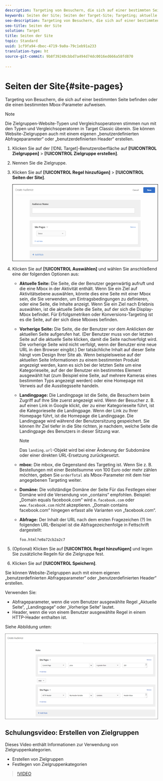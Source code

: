 ```yaml
---
description: Targeting von Besuchern, die sich auf einer bestimmten Seite befinden oder die einen bestimmten Mbox-Parameter aufweisen.
keywords: Seiten der Site; Seiten der Target-Site; Targeting; aktuelle Seite; Targeting der aktuellen Seite; vorherige Seite; Targeting der vorherigen Seite; Zielseite; Targeting-Zielseite; mbox; Ziel-mbox
seo-description: Targeting von Besuchern, die sich auf einer bestimmten Seite befinden oder die einen bestimmten Mbox-Parameter aufweisen.
seo-title: Seiten der Site
solution: Target
title: Seiten der Site
topic: Standard
uuid: 1cf9fa94-dbec-4719-9a0a-79c1eb91a233
translation-type: ht
source-git-commit: 9b8f39240cbbd7a494d74dc0016ed666a58fd870

---
```



# Seiten der Site{#site-pages}

Targeting von Besuchern, die sich auf einer bestimmten Seite befinden oder die einen bestimmten Mbox-Parameter aufweisen.

>[!NOTE]
>
>Die Zielgruppen-Website-Typen und Vergleichsoperatoren stimmen nun mit den Typen und Vergleichsoperatoren in Target Classic überein. Sie können Website-Zielgruppen auch mit einem eigenen „benutzerdefinierten Abfrageparameter“ oder „benutzerdefinierten Header“ erstellen.

1. Klicken Sie auf der [!DNL Target]-Benutzeroberfläche auf **[!UICONTROL Zielgruppen]** &gt; **[!UICONTROL Zielgruppe erstellen]**.
1. Nennen Sie die Zielgruppe.
1. Klicken Sie auf **[!UICONTROL Regel hinzufügen]** &gt; **[!UICONTROL Seiten der Site]**.

   ![](assets/target_site_pages.png)

1. Klicken Sie auf **[!UICONTROL Auswählen]** und wählen Sie anschließend eine der folgenden Optionen aus:

   * **Aktuelle Seite:** Die Seite, die der Benutzer gegenwärtig aufruft und die eine Mbox in der Aktivität enthält. Wenn Sie ein Ziel auf Aktivitätsebene auswählen, könnte dies eine Seite mit einer Mbox sein, die Sie verwenden, um Eintragsbedingungen zu definieren, oder eine Seite, die Inhalte anzeigt. Wenn Sie ein Ziel nach Erlebnis auswählen, ist die aktuelle Seite die Seite, auf der sich die Display-Mbox befindet. Für Erfolgsmetriken oder Konversions-Targeting ist es die Seite, auf der sich diese Mboxes befinden.
   * **Vorherige Seite:** Die Seite, die der Benutzer vor dem Anklicken der aktuellen Seite aufgerufen hat. (Der Benutzer muss von der letzten Seite auf die aktuelle Seite klicken, damit die Seite nachverfolgt wird. Die vorherige Seite wird nicht verfolgt, wenn der Benutzer eine neue URL in den Browser eingibt.) Der tatsächliche Inhalt auf dieser Seite hängt vom Design Ihrer Site ab. Wenn beispielsweise auf der aktuellen Seite Informationen zu einem bestimmten Produkt angezeigt werden, kann es sich bei der letzten Seite um eine Kategorieseite, auf der der Benutzer ein bestimmtes Element ausgewählt hat (zum Beispiel eine Seite, auf mehrere Kameras eines bestimmten Typs angezeigt werden) oder eine Homepage mit Verweis auf die Ausstiegsseite handeln.
   * **Landingpage:** Die Landingpage ist die Seite, die Besuchern beim Zugriff auf Ihre Site zuerst angezeigt wird. Wenn der Besucher z. B. auf einen Link in Google klickt, der zu einer Kategorieseite führt, ist die Kategorieseite die Landingpage. Wenn der Link zu Ihrer Homepage führt, ist die Homepage die Landingpage. Die Landingpage wird während der Benutzersitzung gespeichert. Sie können Ihr Ziel tiefer in die Site richten, je nachdem, welche Seite die Landingpage des Benutzers in dieser Sitzung war.

      >[!NOTE]
      >
      >Das `landing.url`-Objekt wird bei einer Änderung der Subdomäne oder einer direkten URL-Ersetzung zurückgesetzt.

   * **mbox:** Die mbox, die Gegenstand des Targeting ist. Wenn Sie z. B. Bestellungen mit einer Bestellsumme von 100 Euro oder mehr zählen möchten, geben Sie `orderTotal` als Mbox-Parameter mit dem hier angegebenen Targeting weiter.
   * **Domäne:** Die vollständige Domäne der Seite Für das Festlegen einer Domäne wird die Versendung von „contains“ empfohlen. Beispiel: „Domain equals facebook.com“ wird `m.facebook.com` oder `www.facebook.com` nicht akzeptieren. „Domain contains facebook.com“ hingegen erfasst alle Varianten von „facebook.com“.
   * **Abfrage:** Der Inhalt der URL nach dem ersten Fragezeichen (?) Im folgenden URL-Beispiel ist die Abfragezeichenfolge in Fettschrift dargestellt:

      `foo.html?e0a72cb2a2c7`

1. (Optional) Klicken Sie auf **[!UICONTROL Regel hinzufügen]** und legen Sie zusätzliche Regeln für die Zielgruppe fest.
1. Klicken Sie auf **[!UICONTROL Speichern]**.

Sie können Website-Zielgruppen auch mit einem eigenen „benutzerdefinierten Abfrageparameter“ oder „benutzerdefinierten Header“ erstellen.

Verwenden Sie:

* Abfrageparameter, wenn die vom Benutzer ausgewählte Regel „Aktuelle Seite“, „Landingpage“ oder „Vorherige Seite“ lautet.
* Header, wenn die von einem Benutzer ausgewählte Regel in einem HTTP-Header enthalten ist.

Siehe Abbildung unten:

![](assets/site_pages.png)

## Schulungsvideo: Erstellen von Zielgruppen

Dieses Video enthält Informationen zur Verwendung von Zielgruppenkategorien.

* Erstellen von Zielgruppen
* Festlegen von Zielgruppenkategorien

>[!VIDEO](https://video.tv.adobe.com/v/17392)
